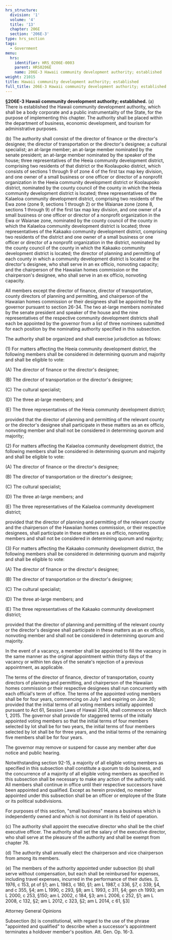 ```yaml
---
hrs_structure:
  division: '1'
  volume: '4'
  title: '13'
  chapter: 206E
  section: '206E-3'
type: hrs_section
tags:
  - Government
menu:
  hrs:
    identifier: HRS_0206E-0003
    parent: HRS0206E
    name: 206E-3 Hawaii community development authority; established
weight: 21015
title: Hawaii community development authority; established
full_title: 206E-3 Hawaii community development authority; established
---
```

**§206E-3 Hawaii community development authority; established.** (a) There is established the Hawaii community development authority, which shall be a body corporate and a public instrumentality of the State, for the purpose of implementing this chapter. The authority shall be placed within the department of business, economic development, and tourism for administrative purposes.

(b) The authority shall consist of the director of finance or the director's designee; the director of transportation or the director's designee; a cultural specialist; an at-large member; an at-large member nominated by the senate president; an at-large member nominated by the speaker of the house; three representatives of the Heeia community development district, comprising two residents of that district or the Koolaupoko district, which consists of sections 1 through 9 of zone 4 of the first tax map key division, and one owner of a small business or one officer or director of a nonprofit organization in the Heeia community development district or Koolaupoko district, nominated by the county council of the county in which the Heeia community development district is located; three representatives of the Kalaeloa community development district, comprising two residents of the Ewa zone (zone 9, sections 1 through 2) or the Waianae zone (zone 8, sections 1 through 9) of the first tax map key division, and one owner of a small business or one officer or director of a nonprofit organization in the Ewa or Waianae zone, nominated by the county council of the county in which the Kalaeloa community development district is located; three representatives of the Kakaako community development district, comprising two residents of the district and one owner of a small business or one officer or director of a nonprofit organization in the district, nominated by the county council of the county in which the Kakaako community development district is located; the director of planning and permitting of each county in which a community development district is located or the director's designee, who shall serve in an ex officio, nonvoting capacity; and the chairperson of the Hawaiian homes commission or the chairperson's designee, who shall serve in an ex officio, nonvoting capacity.

All members except the director of finance, director of transportation, county directors of planning and permitting, and chairperson of the Hawaiian homes commission or their designees shall be appointed by the governor pursuant to section 26-34\. The two at-large members nominated by the senate president and speaker of the house and the nine representatives of the respective community development districts shall each be appointed by the governor from a list of three nominees submitted for each position by the nominating authority specified in this subsection.

The authority shall be organized and shall exercise jurisdiction as follows:

(1) For matters affecting the Heeia community development district, the following members shall be considered in determining quorum and majority and shall be eligible to vote:

(A) The director of finance or the director's designee;

(B) The director of transportation or the director's designee;

(C) The cultural specialist;

(D) The three at-large members; and

(E) The three representatives of the Heeia community development district;

provided that the director of planning and permitting of the relevant county or the director's designee shall participate in these matters as an ex officio, nonvoting member and shall not be considered in determining quorum and majority;

(2) For matters affecting the Kalaeloa community development district, the following members shall be considered in determining quorum and majority and shall be eligible to vote:

(A) The director of finance or the director's designee;

(B) The director of transportation or the director's designee;

(C) The cultural specialist;

(D) The three at-large members; and

(E) The three representatives of the Kalaeloa community development district;

provided that the director of planning and permitting of the relevant county and the chairperson of the Hawaiian homes commission, or their respective designees, shall participate in these matters as ex officio, nonvoting members and shall not be considered in determining quorum and majority;

(3) For matters affecting the Kakaako community development district, the following members shall be considered in determining quorum and majority and shall be eligible to vote:

(A) The director of finance or the director's designee;

(B) The director of transportation or the director's designee;

(C) The cultural specialist;

(D) The three at-large members; and

(E) The three representatives of the Kakaako community development district;

provided that the director of planning and permitting of the relevant county or the director's designee shall participate in these matters as an ex officio, nonvoting member and shall not be considered in determining quorum and majority.

In the event of a vacancy, a member shall be appointed to fill the vacancy in the same manner as the original appointment within thirty days of the vacancy or within ten days of the senate's rejection of a previous appointment, as applicable.

The terms of the director of finance, director of transportation, county directors of planning and permitting, and chairperson of the Hawaiian homes commission or their respective designees shall run concurrently with each official's term of office. The terms of the appointed voting members shall be for four years, commencing on July 1 and expiring on June 30; provided that the initial terms of all voting members initially appointed pursuant to Act 61, Session Laws of Hawaii 2014, shall commence on March 1, 2015\. The governor shall provide for staggered terms of the initially appointed voting members so that the initial terms of four members selected by lot shall be for two years, the initial terms of four members selected by lot shall be for three years, and the initial terms of the remaining five members shall be for four years.

The governor may remove or suspend for cause any member after due notice and public hearing.

Notwithstanding section 92-15, a majority of all eligible voting members as specified in this subsection shall constitute a quorum to do business, and the concurrence of a majority of all eligible voting members as specified in this subsection shall be necessary to make any action of the authority valid. All members shall continue in office until their respective successors have been appointed and qualified. Except as herein provided, no member appointed under this subsection shall be an officer or employee of the State or its political subdivisions.

For purposes of this section, "small business" means a business which is independently owned and which is not dominant in its field of operation.

(c) The authority shall appoint the executive director who shall be the chief executive officer. The authority shall set the salary of the executive director, who shall serve at the pleasure of the authority and shall be exempt from chapter 76.

(d) The authority shall annually elect the chairperson and vice chairperson from among its members.

(e) The members of the authority appointed under subsection (b) shall serve without compensation, but each shall be reimbursed for expenses, including travel expenses, incurred in the performance of their duties. [L 1976, c 153, pt of §1; am L 1983, c 180, §1; am L 1987, c 336, §7, c 339, §4, and c 355, §4; am L 1990, c 293, §8; am L 1993, c 311, §4; gen ch 1993; am L 2000, c 253, §150; am L 2002, c 184, §3; am L 2006, c 252, §1; am L 2008, c 132, §2; am L 2012, c 323, §2; am L 2014, c 61, §3]

Attorney General Opinions

Subsection (b) is constitutional, with regard to the use of the phrase "appointed and qualified" to describe when a successor's appointment terminates a holdover member's position. Att. Gen. Op. 16-3.